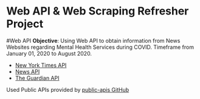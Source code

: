 # Web API & Web Scraping Refresher Project

#Web API
**Objective**: Using Web API to obtain information from News Websites regarding Mental Health Services during COVID. Timeframe from January 01, 2020 to August 2020.

- [New York Times API](https://developer.nytimes.com/)
- [News API](https://newsapi.org/)
- [The Guardian API](http://open-platform.theguardian.com/)


Used Public APIs provided by [public-apis GitHub](https://github.com/public-apis/public-apis/blob/master/README.md#news)